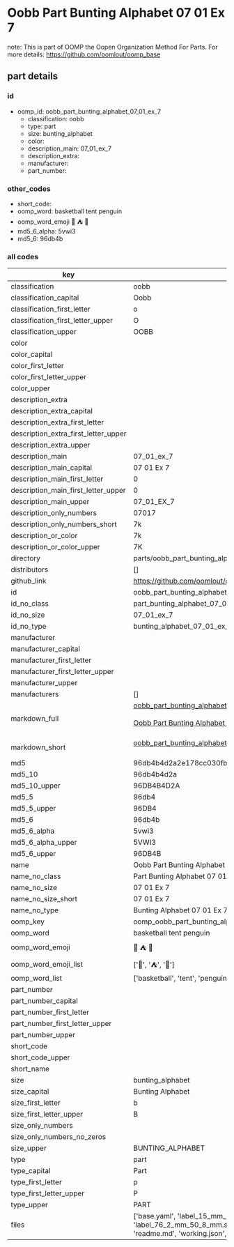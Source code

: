 # Oobb Part Bunting Alphabet 07 01 Ex 7  

note: This is part of OOMP the Oopen Organization Method For Parts. For more details: https://github.com/oomlout/oomp_base

##  part details





### id
* oomp_id: oobb_part_bunting_alphabet_07_01_ex_7
  * classification: oobb
  * type: part
  * size: bunting_alphabet
  * color: 
  * description_main: 07_01_ex_7
  * description_extra: 
  * manufacturer: 
  * part_number: 

### other_codes
* short_code: 
* oomp_word: basketball tent penguin
* oomp_word_emoji :basketball: :tent: :penguin:
* md5_6_alpha: 5vwi3
* md5_6: 96db4b

### all codes 
| key | value |  
| --- | --- |  
| classification | oobb |  
| classification_capital | Oobb |  
| classification_first_letter | o |  
| classification_first_letter_upper | O |  
| classification_upper | OOBB |  
| color |  |  
| color_capital |  |  
| color_first_letter |  |  
| color_first_letter_upper |  |  
| color_upper |  |  
| description_extra |  |  
| description_extra_capital |  |  
| description_extra_first_letter |  |  
| description_extra_first_letter_upper |  |  
| description_extra_upper |  |  
| description_main | 07_01_ex_7 |  
| description_main_capital | 07 01 Ex 7 |  
| description_main_first_letter | 0 |  
| description_main_first_letter_upper | 0 |  
| description_main_upper | 07_01_EX_7 |  
| description_only_numbers | 07017 |  
| description_only_numbers_short | 7k |  
| description_or_color | 7k |  
| description_or_color_upper | 7K |  
| directory | parts/oobb_part_bunting_alphabet_07_01_ex_7 |  
| distributors | [] |  
| github_link | https://github.com/oomlout/oomlout_oomp_part_src/tree/main/parts/oobb_part_bunting_alphabet_07_01_ex_7/working |  
| id | oobb_part_bunting_alphabet_07_01_ex_7 |  
| id_no_class | part_bunting_alphabet_07_01_ex_7 |  
| id_no_size | 07_01_ex_7 |  
| id_no_type | bunting_alphabet_07_01_ex_7 |  
| manufacturer |  |  
| manufacturer_capital |  |  
| manufacturer_first_letter |  |  
| manufacturer_first_letter_upper |  |  
| manufacturer_upper |  |  
| manufacturers | [] |  
| markdown_full | [oobb_part_bunting_alphabet_07_01_ex_7](https://github.com/oomlout/oomlout_oomp_part_src/tree/main/parts/oobb_part_bunting_alphabet_07_01_ex_7/working)<br>[](https://github.com/oomlout/oomlout_oomp_part_src/tree/main/parts/oobb_part_bunting_alphabet_07_01_ex_7/working)<br>[Oobb Part Bunting Alphabet 07 01 Ex 7](https://github.com/oomlout/oomlout_oomp_part_src/tree/main/parts/oobb_part_bunting_alphabet_07_01_ex_7/working)<br><br> |  
| markdown_short | [oobb_part_bunting_alphabet_07_01_ex_7](https://github.com/oomlout/oomlout_oomp_part_src/tree/main/parts/oobb_part_bunting_alphabet_07_01_ex_7/working)<br><br> |  
| md5 | 96db4b4d2a2e178cc030fb57141f4011 |  
| md5_10 | 96db4b4d2a |  
| md5_10_upper | 96DB4B4D2A |  
| md5_5 | 96db4 |  
| md5_5_upper | 96DB4 |  
| md5_6 | 96db4b |  
| md5_6_alpha | 5vwi3 |  
| md5_6_alpha_upper | 5VWI3 |  
| md5_6_upper | 96DB4B |  
| name | Oobb Part Bunting Alphabet 07 01 Ex 7 |  
| name_no_class | Part Bunting Alphabet 07 01 Ex 7 |  
| name_no_size | 07 01 Ex 7 |  
| name_no_size_short | 07 01 Ex 7 |  
| name_no_type | Bunting Alphabet 07 01 Ex 7 |  
| oomp_key | oomp_oobb_part_bunting_alphabet_07_01_ex_7 |  
| oomp_word | basketball tent penguin |  
| oomp_word_emoji | :basketball: :tent: :penguin: |  
| oomp_word_emoji_list | [':basketball:', ':tent:', ':penguin:'] |  
| oomp_word_list | ['basketball', 'tent', 'penguin'] |  
| part_number |  |  
| part_number_capital |  |  
| part_number_first_letter |  |  
| part_number_first_letter_upper |  |  
| part_number_upper |  |  
| short_code |  |  
| short_code_upper |  |  
| short_name |  |  
| size | bunting_alphabet |  
| size_capital | Bunting Alphabet |  
| size_first_letter | b |  
| size_first_letter_upper | B |  
| size_only_numbers |  |  
| size_only_numbers_no_zeros |  |  
| size_upper | BUNTING_ALPHABET |  
| type | part |  
| type_capital | Part |  
| type_first_letter | p |  
| type_first_letter_upper | P |  
| type_upper | PART |  
| files | ['base.yaml', 'label_15_mm_30_mm.pdf', 'label_15_mm_30_mm.svg', 'label_76_2_mm_50_8_mm.pdf', 'label_76_2_mm_50_8_mm.svg', 'label_oomlout_76_2_mm_50_8_mm.pdf', 'label_oomlout_76_2_mm_50_8_mm.svg', 'readme.md', 'working.json', 'working.yaml'] |  
